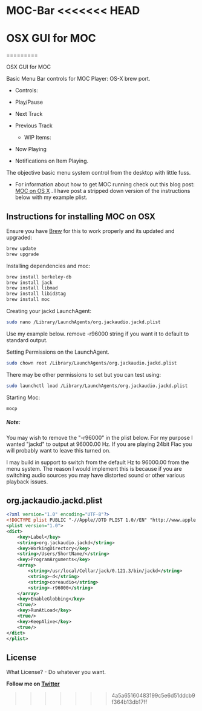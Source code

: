 MOC-Bar
<<<<<<< HEAD
=======

OSX GUI for MOC
=======
=========

OSX GUI for MOC

  Basic Menu Bar controls for MOC Player: OS-X brew port.
  - Controls:
- Play/Pause
- Next Track
- Previous Track


  - WIP Items:
- Now Playing
- Notifications on Item Playing.


The objective basic menu system control from the desktop with little fuss.


- For information about how to get MOC running check out this blog post: [MOC on OS X] . I have post a stripped down version of the instructions below with my example plist.


Instructions for installing MOC on OSX
-----------

Ensure you have [Brew] for this to work properly and its updated and upgraded:

```sh
brew update
brew upgrade
```
Installing dependencies and moc:
```sh
brew install berkeley-db
brew install jack
brew install libmad
brew install libid3tag
brew install moc
```

Creating your jackd LaunchAgent:
```sh
sudo nano /Library/LaunchAgents/org.jackaudio.jackd.plist 
```

Use my example below. remove -r96000 string if you want it to default to standard output.

Setting Permissions on the LaunchAgent.
```sh
sudo chown root /Library/LaunchAgents/org.jackaudio.jackd.plist 
```

There may be other permissions to set but you can test using: 
```sh
sudo launchctl load /Library/LaunchAgents/org.jackaudio.jackd.plist
```


Starting Moc:
```sh
mocp 
```


##### Note:

You may wish to remove the "-r96000" in the plist below. For my purpose I wanted "jackd" to output at 96000.00 Hz. If you are playing 24bit Flac you will probably want to leave this turned on. 

I may build in support to switch from the default Hz to 96000.00 from the menu system. The reason I would implement this is because if you are switching audio sources you may have distorted sound or other various playback issues.



org.jackaudio.jackd.plist
--------------

```xml
<?xml version="1.0" encoding="UTF-8"?>
<!DOCTYPE plist PUBLIC "-//Apple//DTD PLIST 1.0//EN" "http://www.apple.com/DTDs/PropertyList-1.0.dtd">
<plist version="1.0">
<dict>
	<key>Label</key>
	<string>org.jackaudio.jackd</string>
	<key>WorkingDirectory</key>
	<string>/Users/ShortName/</string>
	<key>ProgramArguments</key>
	<array>
		<string>/usr/local/Cellar/jack/0.121.3/bin/jackd</string>
		<string>-d</string>
		<string>coreaudio</string>
		<string>-r96000</string>
	</array>
	<key>EnableGlobbing</key>
	<true/>
	<key>RunAtLoad</key>
	<true/>
	<key>KeepAlive</key>
	<true/>
</dict>
</plist>
```






License
----

What License? - Do whatever you want.


**Follow me on [Twitter]**

[MOC on OS X]:http://floss.zoomquiet.io/data/20140103161933/index.html
[brew]:http://brew.sh
[Twitter]:http://twitter.com/r0w

>>>>>>> 4a5a65160483199c5e6d51ddcb9f364b13db17ff
